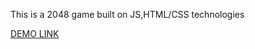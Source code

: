 This is a 2048 game built on JS,HTML/CSS technologies

[DEMO LINK](https://danylopasko.github.io/2048game/)
